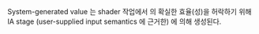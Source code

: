 System-generated value 는 shader 작업에서 의 확실한 효율(성)을 허락하기 위해 IA stage (user-supplied input semantics 에 근거한) 에 의해 생성된다. 